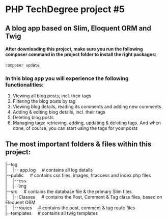 # PHP TechDegree project #5
## A blog app based on Slim, Eloquent ORM and Twig

#### After downloading this project, make sure you run the following composer command in the project folder to install the right packages:
```bash
composer update
```

###  In this blog app you will experience the following functionalities:
1. Viewing all blog posts, incl. their tags
2. Filtering the blog posts by tag
3. Viewing blog details, reading its comments and adding new comments
4. Adding & editing blog details, incl. their tags
5. Deleting blog posts
6. Managing tags: retrieving, adding, updating & deleting tags. And when done, of course, you can start using the tags for your posts

## The most important folders & files within this project:

|--log   
|&nbsp;&nbsp;&nbsp;&nbsp;&nbsp;|-- app.log&nbsp;&nbsp;&nbsp;&nbsp;&nbsp;# contains all log details  
|--public&nbsp;&nbsp;&nbsp;&nbsp;&nbsp;# contains css files, images, htaccess and index.php files  
|&nbsp;&nbsp;&nbsp;&nbsp;&nbsp;|--css  
|&nbsp;&nbsp;&nbsp;&nbsp;&nbsp;|--img  
|--src&nbsp;&nbsp;&nbsp;&nbsp;&nbsp;# contains the database file & the primary Slim files   
|&nbsp;&nbsp;&nbsp;&nbsp;&nbsp;|--Classes&nbsp;&nbsp;&nbsp;&nbsp;&nbsp;# contains the Post, Comment & Tag class files, based on Eloquent ORM  
|&nbsp;&nbsp;&nbsp;&nbsp;&nbsp;|--routes&nbsp;&nbsp;&nbsp;&nbsp;&nbsp;# contains the post, comment & tag route files  
|--templates&nbsp;&nbsp;&nbsp;&nbsp;&nbsp;# contains all twig templates  
